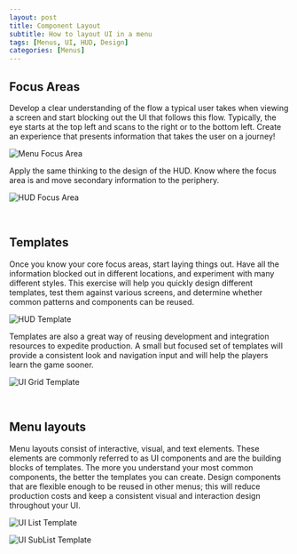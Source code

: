 ```yaml
---
layout: post
title: Component Layout
subtitle: How to layout UI in a menu
tags: [Menus, UI, HUD, Design]
categories: [Menus]
---
```


## Focus Areas

Develop a clear understanding of the flow a typical user takes when viewing a screen and start blocking out the UI that follows this flow. Typically, the eye starts at the top left and scans to the right or to the bottom left. Create an experience that presents information that takes the user on a journey!

![Menu Focus Area](/privatebebomalaka/img/FocusArea_Menus.jpg)  

Apply the same thinking to the design of the HUD. Know where the focus area is and move secondary information to the periphery.

![HUD Focus Area](/privatebebomalaka/img/FocusArea_HUD.jpg)

<br>

## Templates
Once you know your core focus areas, start laying things out. Have all the information blocked out in different locations, and experiment with many different styles. This exercise will help you quickly design different templates, test them against various screens, and determine whether common patterns and components can be reused.

![HUD Template](/privatebebomalaka/img/Template_HUD.jpg)

Templates are also a great way of reusing development and integration resources to expedite production. A small but focused set of templates will provide a consistent look and navigation input and will help the players learn the game sooner.

![UI Grid Template](/privatebebomalaka/img/Template_UIGrid.jpg)

<br>

## Menu layouts
Menu layouts consist of interactive, visual, and text elements. These elements are commonly referred to as UI components and are the building blocks of templates. The more you understand your most common components, the better the templates you can create. Design components that are flexible enough to be reused in other menus; this will reduce production costs and keep a consistent visual and interaction design throughout your UI.

![UI List Template](/privatebebomalaka/img/Template_UI_List.jpg)

![UI SubList Template](/privatebebomalaka/img/Template_UI_SubList.jpg)

<br>
